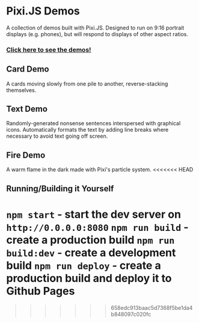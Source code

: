 # Pixi.JS Demos

A collection of demos built with Pixi.JS. Designed to run on 9:16 portrait displays (e.g. phones), but will respond to displays of other aspect ratios.

### [Click here to see the demos!](https://mstop4.github.io/pixijs-test/)

## Card Demo

A cards moving slowly from one pile to another, reverse-stacking themselves.

## Text Demo

Randomly-generated nonsense sentences interspersed with graphical icons. Automatically formats the text by adding line breaks where necessary to avoid text going off screen.

## Fire Demo

A warm flame in the dark made with Pixi's particle system.
<<<<<<< HEAD

## Running/Building it Yourself

`npm start` - start the dev server on `http://0.0.0.0:8080`
`npm run build` - create a production build
`npm run build:dev` - create a development build
`npm run deploy` - create a production build and deploy it to Github Pages
=======
>>>>>>> 658edc913baac5d7368f5be1da4b848097c020fc
